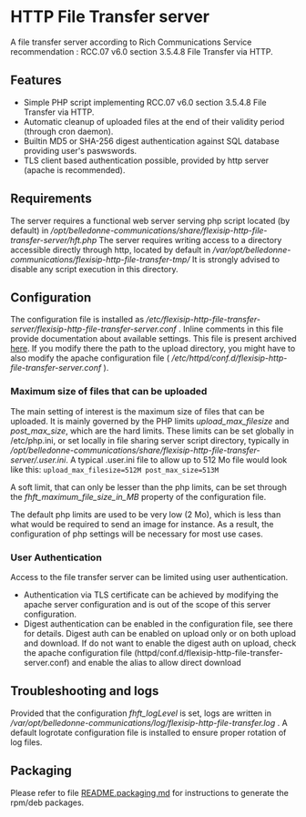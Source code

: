 # HTTP File Transfer server

A file transfer server according to Rich Communications Service recommendation : RCC.07 v6.0 section 3.5.4.8 File Transfer via HTTP.

## Features

- Simple PHP script implementing RCC.07 v6.0 section 3.5.4.8 File Transfer via HTTP.
- Automatic cleanup of uploaded files at the end of their validity period (through cron daemon).
- Builtin MD5 or SHA-256 digest authentication against SQL database providing user's paswswords.
- TLS client based authentication possible, provided by http server (apache is recommended).

## Requirements

The server requires a functional web server serving php script located (by default) in */opt/belledonne-communications/share/flexisip-http-file-transfer-server/hft.php*
The server requires writing access to a directory accessible directly through http, located by default in */var/opt/belledonne-communications/flexisip-http-file-transfer-tmp/* It is strongly advised to disable any script execution in this directory.

## Configuration

The configuration file is installed as */etc/flexisip-http-file-transfer-server/flexisip-http-file-transfer-server.conf* . Inline comments in this file provide documentation about available settings. This file is present archived [here](src/flexisip-http-file-transfer-server.conf).
If you modify there the path to the upload directory, you might have to also modify the apache configuration file ( */etc/httpd/conf.d/flexisip-http-file-transfer-server.conf* ).

### Maximum size of files that can be uploaded

The main setting of interest is the maximum size of files that can be uploaded.
It is mainly governed by the PHP limits *upload_max_filesize* and *post_max_size*, which are the hard limits.
These limits can be set globally in /etc/php.ini, or set locally in file sharing server script directory, typically in */opt/belledonne-communications/share/flexisip-http-file-transfer-server/.user.ini*.
A typical .user.ini file to allow up to 512 Mo file would look like this:
`
    upload_max_filesize=512M
    post_max_size=513M
`

A soft limit, that can only be lesser than the php limits, can be set through the *fhft_maximum_file_size_in_MB* property of the configuration file.

The default php limits are used to be very low (2 Mo), which is less than what would be required to send an image for instance.
As a result, the configuration of php settings will be necessary for most use cases.

### User Authentication

Access to the file transfer server can be limited using user authentication.
* Authentication via TLS certificate can be achieved by modifying the apache server configuration and is out of the scope of this server configuration.
* Digest authentication can be enabled in the configuration file, see there for details. Digest auth can be enabled on upload only or on both upload and download. If do not want to enable the digest auth on upload, check the apache configuration file (httpd/conf.d/flexisip-http-file-transfer-server.conf) and enable the alias to allow direct download

## Troubleshooting and logs

Provided that the configuration *fhft_logLevel* is set, logs are written in */var/opt/belledonne-communications/log/flexisip-http-file-transfer.log* .
A default logrotate configuration file is installed to ensure proper rotation of log files.

## Packaging

Please refer to file [README.packaging.md](README.packaging.md) for instructions to generate the rpm/deb packages.
